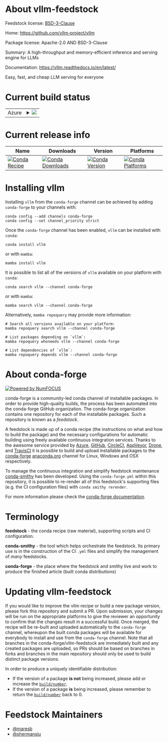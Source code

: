 About vllm-feedstock
====================

Feedstock license: [BSD-3-Clause](https://github.com/conda-forge/vllm-feedstock/blob/main/LICENSE.txt)

Home: https://github.com/vllm-project/vllm

Package license: Apache-2.0 AND BSD-3-Clause

Summary: A high-throughput and memory-efficient inference and serving engine for LLMs

Documentation: https://vllm.readthedocs.io/en/latest/

Easy, fast, and cheap LLM serving for everyone

Current build status
====================


<table>
    
  <tr>
    <td>Azure</td>
    <td>
      <details>
        <summary>
          <a href="https://dev.azure.com/conda-forge/feedstock-builds/_build/latest?definitionId=26279&branchName=main">
            <img src="https://dev.azure.com/conda-forge/feedstock-builds/_apis/build/status/vllm-feedstock?branchName=main">
          </a>
        </summary>
        <table>
          <thead><tr><th>Variant</th><th>Status</th></tr></thead>
          <tbody><tr>
              <td>linux_64_c_compiler_version13cuda_compiler_version12.6cxx_compiler_version13python3.10.____cpython</td>
              <td>
                <a href="https://dev.azure.com/conda-forge/feedstock-builds/_build/latest?definitionId=26279&branchName=main">
                  <img src="https://dev.azure.com/conda-forge/feedstock-builds/_apis/build/status/vllm-feedstock?branchName=main&jobName=linux&configuration=linux%20linux_64_c_compiler_version13cuda_compiler_version12.6cxx_compiler_version13python3.10.____cpython" alt="variant">
                </a>
              </td>
            </tr><tr>
              <td>linux_64_c_compiler_version13cuda_compiler_version12.6cxx_compiler_version13python3.11.____cpython</td>
              <td>
                <a href="https://dev.azure.com/conda-forge/feedstock-builds/_build/latest?definitionId=26279&branchName=main">
                  <img src="https://dev.azure.com/conda-forge/feedstock-builds/_apis/build/status/vllm-feedstock?branchName=main&jobName=linux&configuration=linux%20linux_64_c_compiler_version13cuda_compiler_version12.6cxx_compiler_version13python3.11.____cpython" alt="variant">
                </a>
              </td>
            </tr><tr>
              <td>linux_64_c_compiler_version13cuda_compiler_version12.6cxx_compiler_version13python3.12.____cpython</td>
              <td>
                <a href="https://dev.azure.com/conda-forge/feedstock-builds/_build/latest?definitionId=26279&branchName=main">
                  <img src="https://dev.azure.com/conda-forge/feedstock-builds/_apis/build/status/vllm-feedstock?branchName=main&jobName=linux&configuration=linux%20linux_64_c_compiler_version13cuda_compiler_version12.6cxx_compiler_version13python3.12.____cpython" alt="variant">
                </a>
              </td>
            </tr><tr>
              <td>linux_64_c_compiler_version14cuda_compiler_versionNonecxx_compiler_version14python3.10.____cpython</td>
              <td>
                <a href="https://dev.azure.com/conda-forge/feedstock-builds/_build/latest?definitionId=26279&branchName=main">
                  <img src="https://dev.azure.com/conda-forge/feedstock-builds/_apis/build/status/vllm-feedstock?branchName=main&jobName=linux&configuration=linux%20linux_64_c_compiler_version14cuda_compiler_versionNonecxx_compiler_version14python3.10.____cpython" alt="variant">
                </a>
              </td>
            </tr><tr>
              <td>linux_64_c_compiler_version14cuda_compiler_versionNonecxx_compiler_version14python3.11.____cpython</td>
              <td>
                <a href="https://dev.azure.com/conda-forge/feedstock-builds/_build/latest?definitionId=26279&branchName=main">
                  <img src="https://dev.azure.com/conda-forge/feedstock-builds/_apis/build/status/vllm-feedstock?branchName=main&jobName=linux&configuration=linux%20linux_64_c_compiler_version14cuda_compiler_versionNonecxx_compiler_version14python3.11.____cpython" alt="variant">
                </a>
              </td>
            </tr><tr>
              <td>linux_64_c_compiler_version14cuda_compiler_versionNonecxx_compiler_version14python3.12.____cpython</td>
              <td>
                <a href="https://dev.azure.com/conda-forge/feedstock-builds/_build/latest?definitionId=26279&branchName=main">
                  <img src="https://dev.azure.com/conda-forge/feedstock-builds/_apis/build/status/vllm-feedstock?branchName=main&jobName=linux&configuration=linux%20linux_64_c_compiler_version14cuda_compiler_versionNonecxx_compiler_version14python3.12.____cpython" alt="variant">
                </a>
              </td>
            </tr><tr>
              <td>osx_arm64_python3.10.____cpython</td>
              <td>
                <a href="https://dev.azure.com/conda-forge/feedstock-builds/_build/latest?definitionId=26279&branchName=main">
                  <img src="https://dev.azure.com/conda-forge/feedstock-builds/_apis/build/status/vllm-feedstock?branchName=main&jobName=osx&configuration=osx%20osx_arm64_python3.10.____cpython" alt="variant">
                </a>
              </td>
            </tr><tr>
              <td>osx_arm64_python3.11.____cpython</td>
              <td>
                <a href="https://dev.azure.com/conda-forge/feedstock-builds/_build/latest?definitionId=26279&branchName=main">
                  <img src="https://dev.azure.com/conda-forge/feedstock-builds/_apis/build/status/vllm-feedstock?branchName=main&jobName=osx&configuration=osx%20osx_arm64_python3.11.____cpython" alt="variant">
                </a>
              </td>
            </tr><tr>
              <td>osx_arm64_python3.12.____cpython</td>
              <td>
                <a href="https://dev.azure.com/conda-forge/feedstock-builds/_build/latest?definitionId=26279&branchName=main">
                  <img src="https://dev.azure.com/conda-forge/feedstock-builds/_apis/build/status/vllm-feedstock?branchName=main&jobName=osx&configuration=osx%20osx_arm64_python3.12.____cpython" alt="variant">
                </a>
              </td>
            </tr>
          </tbody>
        </table>
      </details>
    </td>
  </tr>
</table>

Current release info
====================

| Name | Downloads | Version | Platforms |
| --- | --- | --- | --- |
| [![Conda Recipe](https://img.shields.io/badge/recipe-vllm-green.svg)](https://anaconda.org/conda-forge/vllm) | [![Conda Downloads](https://img.shields.io/conda/dn/conda-forge/vllm.svg)](https://anaconda.org/conda-forge/vllm) | [![Conda Version](https://img.shields.io/conda/vn/conda-forge/vllm.svg)](https://anaconda.org/conda-forge/vllm) | [![Conda Platforms](https://img.shields.io/conda/pn/conda-forge/vllm.svg)](https://anaconda.org/conda-forge/vllm) |

Installing vllm
===============

Installing `vllm` from the `conda-forge` channel can be achieved by adding `conda-forge` to your channels with:

```
conda config --add channels conda-forge
conda config --set channel_priority strict
```

Once the `conda-forge` channel has been enabled, `vllm` can be installed with `conda`:

```
conda install vllm
```

or with `mamba`:

```
mamba install vllm
```

It is possible to list all of the versions of `vllm` available on your platform with `conda`:

```
conda search vllm --channel conda-forge
```

or with `mamba`:

```
mamba search vllm --channel conda-forge
```

Alternatively, `mamba repoquery` may provide more information:

```
# Search all versions available on your platform:
mamba repoquery search vllm --channel conda-forge

# List packages depending on `vllm`:
mamba repoquery whoneeds vllm --channel conda-forge

# List dependencies of `vllm`:
mamba repoquery depends vllm --channel conda-forge
```


About conda-forge
=================

[![Powered by
NumFOCUS](https://img.shields.io/badge/powered%20by-NumFOCUS-orange.svg?style=flat&colorA=E1523D&colorB=007D8A)](https://numfocus.org)

conda-forge is a community-led conda channel of installable packages.
In order to provide high-quality builds, the process has been automated into the
conda-forge GitHub organization. The conda-forge organization contains one repository
for each of the installable packages. Such a repository is known as a *feedstock*.

A feedstock is made up of a conda recipe (the instructions on what and how to build
the package) and the necessary configurations for automatic building using freely
available continuous integration services. Thanks to the awesome service provided by
[Azure](https://azure.microsoft.com/en-us/services/devops/), [GitHub](https://github.com/),
[CircleCI](https://circleci.com/), [AppVeyor](https://www.appveyor.com/),
[Drone](https://cloud.drone.io/welcome), and [TravisCI](https://travis-ci.com/)
it is possible to build and upload installable packages to the
[conda-forge](https://anaconda.org/conda-forge) [anaconda.org](https://anaconda.org/)
channel for Linux, Windows and OSX respectively.

To manage the continuous integration and simplify feedstock maintenance
[conda-smithy](https://github.com/conda-forge/conda-smithy) has been developed.
Using the ``conda-forge.yml`` within this repository, it is possible to re-render all of
this feedstock's supporting files (e.g. the CI configuration files) with ``conda smithy rerender``.

For more information please check the [conda-forge documentation](https://conda-forge.org/docs/).

Terminology
===========

**feedstock** - the conda recipe (raw material), supporting scripts and CI configuration.

**conda-smithy** - the tool which helps orchestrate the feedstock.
                   Its primary use is in the construction of the CI ``.yml`` files
                   and simplify the management of *many* feedstocks.

**conda-forge** - the place where the feedstock and smithy live and work to
                  produce the finished article (built conda distributions)


Updating vllm-feedstock
=======================

If you would like to improve the vllm recipe or build a new
package version, please fork this repository and submit a PR. Upon submission,
your changes will be run on the appropriate platforms to give the reviewer an
opportunity to confirm that the changes result in a successful build. Once
merged, the recipe will be re-built and uploaded automatically to the
`conda-forge` channel, whereupon the built conda packages will be available for
everybody to install and use from the `conda-forge` channel.
Note that all branches in the conda-forge/vllm-feedstock are
immediately built and any created packages are uploaded, so PRs should be based
on branches in forks and branches in the main repository should only be used to
build distinct package versions.

In order to produce a uniquely identifiable distribution:
 * If the version of a package **is not** being increased, please add or increase
   the [``build/number``](https://docs.conda.io/projects/conda-build/en/latest/resources/define-metadata.html#build-number-and-string).
 * If the version of a package **is** being increased, please remember to return
   the [``build/number``](https://docs.conda.io/projects/conda-build/en/latest/resources/define-metadata.html#build-number-and-string)
   back to 0.

Feedstock Maintainers
=====================

* [@maresb](https://github.com/maresb/)
* [@shermansiu](https://github.com/shermansiu/)

